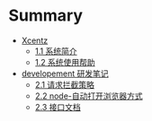 # Summary

* [Xcentz]()
  * [1.1  系统简介](README.md)
  * [1.2  系统使用帮助](help/help1.md)
* [developement 研发笔记]()
  * [2.1  请求拦截策略](note/intercept-strategy.md)
  * [2.2  node-自动打开浏览器方式](note/node-openDefaultBrowser.md)
  * [2.3  接口文档](note/api.md)